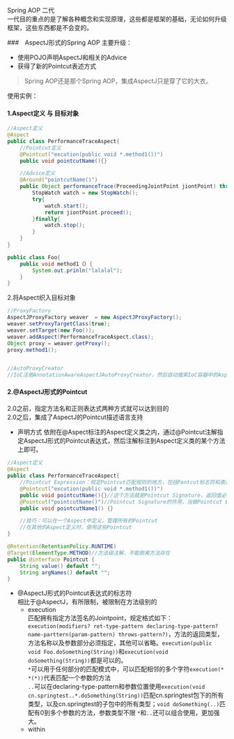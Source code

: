 Spring AOP 二代  
一代目的重点的是了解各种概念和实现原理，这些都是框架的基础，无论如何升级框架，这些东西都是不会变的。  

###　AspectJ形式的Spring AOP
主要升级：  
- 使用POJO声明AspectJ和相关的Advice  
- 获得了新的Pointcut表述方式  

>Spring AOP还是那个Spring AOP，集成AspectJ只是穿了它的大衣。  

使用实例：   
#### 1.Aspect定义 与 目标对象
```java
//Aspect定义
@Aspect
public class PerformanceTraceAspect{
    //Pointcut定义
    @Pointcut("excution(public void *.method1())")
    public void pointcutName(){}

    //Advice定义
    @Around("pointcutName()")
    public Object performanceTrace(ProceedingJointPoint jiontPoint) throws Throwable{
        StopWatch watch = new StopWatch();
        try{
            watch.start();
            return jiontPoint.proceed();
        }finally{
            watch.stop();
        }
    }
}

public class Foo{
    public void method1（）{
        System.out.prinln("lalalal");
    }
}
```
2.将Aspect织入目标对象  
```java
//ProxyFactory
AspectJProxyFactory weaver  = new AspectJProxyFactory();
weaver.setProxyTargetClass(true);
weaver.setTarget(new Foo());
weaver.addAspect(PerformanceTraceAspect.class);
Object proxy = weaver.getProxy();
proxy.method1();


//AutoProxyCreator
//IoC注册AnnotationAwareAspectJAutoProxyCreator，然后自动搜索IoC容器中的Aspect，并用到Pointcut定义的目标对象上。
```

#### 2.@AspectJ形式的Pointcut
2.0之前，指定方法名和正则表达式两种方式就可以达到目的  
2.0之后，集成了AspectJ的Pointcut描述语言支持  
- 声明方式
依附在@Aspect标注的Aspect定义类之内，通过@Pointcut注解指定AspectJ形式的Pointcut表达式，然后注解标注到Aspect定义类的某个方法上即可。  
```java
//Aspect定义
@Aspect
public class PerformanceTraceAspect{
    //Pointcut Expression：规定Pointcut匹配规则的地方，包括Pontcut标志符和表达式匹配模式  
    @Pointcut("excution(public void *.method1())")
    public void pointcutName(){}//这个方法就是Pointcut Signature，返回值必须是void，public类型的可以在其他Aspect定义中引用，private则只能在当前的Aspect使用，避免重复Pointcut Expression的定义
    @Pointcut("pointcutName()")//Pointcut Signature的作用，当做Pointcut Expression标志符，引用第一个Pointcut的定义，还可以进一步的做逻辑运算&& || ！
    public void pointcutName1() {}

    //技巧：可以在一个Aspect中定义，管理所有的Pointcut
    //在其他的Aspect定义时，使用这些Pointcut
}

@Retention(RetentionPolicy.RUNTIME)
@Target(ElementType.METHOD)//方法级注解，不能脱离方法存在
public @interface Pointcut {
    String value() default "";
    String argNames() default "";
}
```
- @AspectJ形式的Pointcut表达式的标志符  
相比于@AspectJ，有所限制，被限制在方法级别的  
    - execution  
    匹配拥有指定方法签名的Jointpoint，规定格式如下：
    `execution(modifiers? ret-type-pattern declaring-type-pattern? name-parttern(param-pattern) throws-pattern?)`，方法的返回类型，方法名称以及参数部分必须指定，其他可以省略。`execution(public void Foo.doSomething(String))`和`execution(void doSomething(String))`都是可以的。  
    `*`可以用于任何部分的匹配模式中，可以匹配相邻的多个字符`execution(* *(*))`代表匹配一个参数的方法  
    `..`可以在declaring-type-pattern和参数位置使用`execution(void cn.springtest..*.doSomething(String))`匹配cn.springtest包下的所有类型，以及cn.springtest的子包中的所有类型；`void doSomething(..)`匹配有0到多个参数的方法，参数类型不限
    `*`和`..`还可以组合使用，更加强大。
    - within










